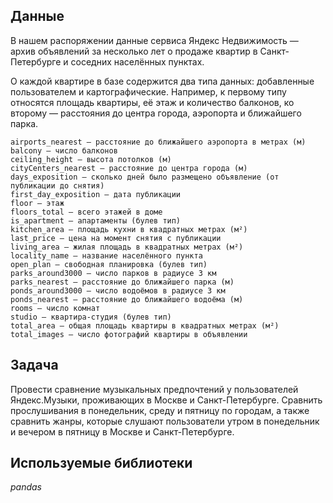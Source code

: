 ## Данные

В нашем распоряжении данные сервиса Яндекс Недвижимость — архив объявлений за несколько лет о продаже квартир в Санкт-Петербурге и соседних населённых пунктах.

О каждой квартире в базе содержится два типа данных: добавленные пользователем и картографические. Например, к первому типу относятся площадь квартиры, её этаж и количество балконов, ко второму — расстояния до центра города, аэропорта и ближайшего парка. 

    airports_nearest — расстояние до ближайшего аэропорта в метрах (м)
    balcony — число балконов
    ceiling_height — высота потолков (м)
    cityCenters_nearest — расстояние до центра города (м)
    days_exposition — сколько дней было размещено объявление (от публикации до снятия)
    first_day_exposition — дата публикации
    floor — этаж
    floors_total — всего этажей в доме
    is_apartment — апартаменты (булев тип)
    kitchen_area — площадь кухни в квадратных метрах (м²)
    last_price — цена на момент снятия с публикации
    living_area — жилая площадь в квадратных метрах (м²)
    locality_name — название населённого пункта
    open_plan — свободная планировка (булев тип)
    parks_around3000 — число парков в радиусе 3 км
    parks_nearest — расстояние до ближайшего парка (м)
    ponds_around3000 — число водоёмов в радиусе 3 км
    ponds_nearest — расстояние до ближайшего водоёма (м)
    rooms — число комнат
    studio — квартира-студия (булев тип)
    total_area — общая площадь квартиры в квадратных метрах (м²)
    total_images — число фотографий квартиры в объявлении

## Задача

Провести сравнение музыкальных предпочтений у пользователей Яндекс.Музыки, проживающих в Москве и Санкт-Петербурге. Сравнить прослушивания в понедельник, среду и пятницу по городам, а также сравнить жанры, которые слушают пользователи утром в понедельник и вечером в пятницу в Москве и Санкт-Петербурге.  

## Используемые библиотеки
*pandas*

